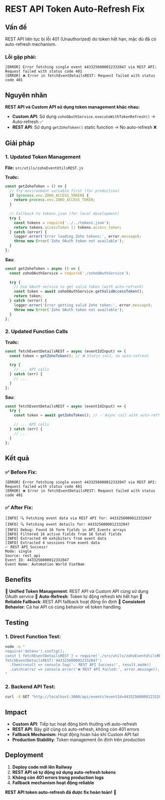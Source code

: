 # REST API Token Auto-Refresh Fix

## Vấn đề

REST API liên tục bị lỗi 401 (Unauthorized) do token hết hạn, mặc dù đã có auto-refresh mechanism.

### Lỗi gặp phải:
```
[ERROR] Error fetching single event 4433256000012332047 via REST API: Request failed with status code 401
[ERROR] ❌ Error in fetchEventDetailsREST: Request failed with status code 401
```

## Nguyên nhân

**REST API và Custom API sử dụng token management khác nhau:**

- **Custom API**: Sử dụng `zohoOAuthService.executeWithTokenRefresh()` → Auto-refresh ✅
- **REST API**: Sử dụng `getZohoToken()` static function → No auto-refresh ❌

## Giải pháp

### 1. **Updated Token Management**

**File:** `src/utils/zohoEventUtilsREST.js`

**Trước:**
```javascript
const getZohoToken = () => {
  // Try environment variable first (for production)
  if (process.env.ZOHO_ACCESS_TOKEN) {
    return process.env.ZOHO_ACCESS_TOKEN;
  }
  
  // Fallback to tokens.json (for local development)
  try {
    const tokens = require('../../tokens.json');
    return tokens.accessToken || tokens.access_token;
  } catch (error) {
    logger.error('Error loading Zoho tokens:', error.message);
    throw new Error('Zoho OAuth token not available');
  }
};
```

**Sau:**
```javascript
const getZohoToken = async () => {
  const zohoOAuthService = require('./zohoOAuthService');
  
  try {
    // Use OAuth service to get valid token (with auto-refresh)
    const token = await zohoOAuthService.getValidAccessToken();
    return token;
  } catch (error) {
    logger.error('Error getting valid Zoho token:', error.message);
    throw new Error('Zoho OAuth token not available');
  }
};
```

### 2. **Updated Function Calls**

**Trước:**
```javascript
const fetchEventDetailsREST = async (eventIdInput) => {
  const token = getZohoToken(); // ❌ Static call, no auto-refresh
  
  try {
    // ... API calls
  } catch (err) {
    // ...
  }
};
```

**Sau:**
```javascript
const fetchEventDetailsREST = async (eventIdInput) => {
  try {
    const token = await getZohoToken(); // ✅ Async call with auto-refresh
    
    // ... API calls
  } catch (err) {
    // ...
  }
};
```

## Kết quả

### ✅ **Before Fix:**
```
[ERROR] Error fetching single event 4433256000012332047 via REST API: Request failed with status code 401
[ERROR] ❌ Error in fetchEventDetailsREST: Request failed with status code 401
```

### ✅ **After Fix:**
```
[INFO] 🔍 Fetching event data via REST API for: 4433256000012332047
[INFO] 🔍 Fetching event details for: 4433256000012332047
[INFO] Debug: Found 16 form fields in API_Events arrays
[INFO] Filtered 16 active fields from 16 total fields
[INFO] Extracted 49 exhibitors from event data
[INFO] Extracted 4 sessions from event data
✅ REST API Success!
Mode: single
Source: rest_api
Event ID: 4433256000012332047
Event Name: Automation World VietNam
```

## Benefits

🎯 **Unified Token Management**: REST API và Custom API cùng sử dụng OAuth service
🔄 **Auto-Refresh**: Token tự động refresh khi hết hạn
🚀 **Reliable Fallback**: REST API fallback hoạt động ổn định
📱 **Consistent Behavior**: Cả hai API có cùng behavior về token handling

## Testing

### 1. **Direct Function Test:**
```bash
node -e "
require('dotenv').config();
const { fetchEventDetailsREST } = require('./src/utils/zohoEventUtilsREST');
fetchEventDetailsREST('4433256000012332047')
  .then(result => console.log('✅ REST API Success!', result.mode))
  .catch(error => console.error('❌ REST API Failed:', error.message));
"
```

### 2. **Backend API Test:**
```bash
curl -X GET "http://localhost:3000/api/events?eventId=4433256000012332047" -H "Accept: application/json"
```

## Impact

- **Custom API**: Tiếp tục hoạt động bình thường với auto-refresh
- **REST API**: Bây giờ cũng có auto-refresh, không còn 401 errors
- **Fallback Mechanism**: Hoạt động hoàn hảo khi Custom API fail
- **Production Stability**: Token management ổn định trên production

## Deployment

1. **Deploy code mới lên Railway**
2. **REST API sẽ tự động sử dụng auto-refresh tokens**
3. **Không còn 401 errors trong production logs**
4. **Fallback mechanism hoạt động reliable**

**REST API token auto-refresh đã được fix hoàn toàn!** 🎉
